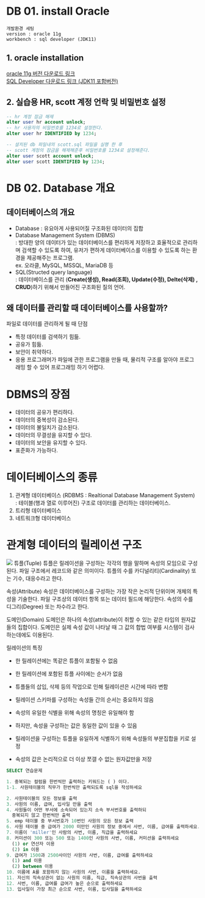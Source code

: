 # DB 01. install Oracle

```
개발환경 세팅
version : oracle 11g
workbench : sql developer (JDK11)
```

## 1. oracle installation
<a href="https://www.oracle.com/database/technologies/xe-prior-release-downloads.html"> oracle 11g 버전 다운로드 링크</a><br>
<a href="https://download.oracle.com/otn/java/sqldeveloper/sqldeveloper-23.1.1.345.2114-x64.zip"> SQL Developer 다운로드 링크 (JDK11 포함버전) </a>


## 2. 실습용 HR, scott 계정 언락 및 비밀번호 설정
```SQL
-- hr 계정 잠금 해제
alter user hr account unlock;
-- hr 사용자의 비밀번호를 1234로 설정한다.
alter user hr IDENTIFIED by 1234;

-- 설치된 db 파일내의 scott.sql 파일을 실행 한 후
-- scott 계정의 잠금을 해제해준후 비밀번호를 1234로 설정해준다.
alter user scott account unlock;
alter user scott IDENTIFIED by 1234;
```

# DB 02. Database 개요
## 데이터베이스의 개요
- Database : 유요아게 사용되어질 구조화된 데이터의 집합
- Database Management System (DBMS) <br>
: 방대한 양의 데이터가 있는 데이터베이스를 편리하게 저장하고 효율적으로 관리하며 검색할 수 있도록 하여, 유저가 편하게 데이터베이스를 이용할 수 있도록 하는 환경을 제공해주는 프로그램.<br>
ex. 오라클, MySQL, MSSQL, MariaDB 등
- SQL(Structed query language)<br>
: 데이터베이스를 관리 (<strong>Create(생성), Read(조회), Update(수정), Delte(삭제) , CRUD</strong>)하기 위해서 만들어진 구조화된 질의 언어.

## 왜 데이터를 관리할 때 데이터베이스를 사용할까?
파일로 데이터를 관리하게 될 때 단점
- 특정 데이터를 검색하기 힘듦.
- 공유가 힘듦.
- 보안이 취약하다.
- 응용 프로그래머가 파일에 관한 프로그램을 만들 때, 물리적 구조를 알아야 프로그래밍 할 수 있어 프로그래밍 하기 어렵다.

# DBMS의 장점
- 데이터의 공유가 편리하다.
- 데이터의 중복성이 감소된다.
- 데이터의 불일치가 감소된다.
- 데이터의 무결성을 유지할 수 있다.
- 데이터의 보안을 유지할 수 있다.
- 표준화가 가능하다.

# 데이터베이스의 종류
1. 관계형 데이터베이스 (RDBMS : Realtional Database Management System) <br>
: 테이블(행과 열로 이루어진) 구조로 데이터를 관리하는 데이터베이스.
2. 트리형 데이터베이스
3. 네트워크형 데이터베이스

# 관계형 데이터의 릴레이션 구조
<img src="https://img1.daumcdn.net/thumb/R1280x0/?scode=mtistory2&fname=https%3A%2F%2Fblog.kakaocdn.net%2Fdn%2F9PZHv%2Fbtq2lAE2xpY%2FHfgOTfyyYlhGDH0bLt4IIk%2Fimg.png">
튜플(Tuple)
튜플은 릴레이션을 구성하는 각각의 행을 말하며 속성의 모임으로 구성된다. 파일 구조에서 레코드와 같은 의미이다. 튜플의 수를 카디널리티(Cardinality) 또는 기수, 대응수라고 한다.

 

 

속성(Attribute)
속성은 데이터베이스를 구성하는 가장 작은 논리적 단위이며 개체의 특성을 기술한다. 파일 구조상의 데이터 항목 또는 데이터 필드에 해당한다. 속성의 수를 디그리(Degree) 또는 차수라고 한다.

 

 

도메인(Domain)
도메인은 하나의 속성(attribute)이 취할 수 있는 같은 타입의 원자값들의 집합이다. 도메인은 실제 속성 값이 나타날 때 그 값의 합법 여부를 시스템이 검사하는데에도 이용된다.

 

 

릴레이션의 특징
 - 한 릴레이션에는 똑같은 튜플이 포함될 수 없음

 - 한 릴레이션에 포함된 튜플 사이에는 순서가 없음

 - 튜플들의 삽입, 삭제 등의 작업으로 인해 릴레이션은 시간에 따라 변함

 - 릴레이션 스키마를 구성하는 속성들 간의 순서는 중요하지 않음

 - 속성의 유일한 식별을 위해 속성의 명칭은 유일해야 함

 - 하지만, 속성을 구성하는 값은 동일한 값이 있을 수 있음

 - 릴레이션을 구성하는 튜플을 유일하게 식별하기 위해 속성들의 부분집합을 키로 설정

 - 속성의 값은 논리적으로 더 이상 쪼갤 수 없는 원자값만을 저장

 
 ```SQL
SELECT 연습문제

1. 중복되는 컬럼을 한번씩만 출력하는 키워드는 ( ) 이다.
1-1. 사원테이블의 직무가 한번씩만 출력되도록 sql을 작성하세요

2. 사원테이블의 모든 정보를 출력
3. 사원의 이름, 급여, 입사일 만을 출력
4. 사원들이 어떤 부서에 소속되어 있는지 소속 부서번호를 출력하되
   중복되지 않고 한번씩만 출력
5. emp 테이블 중 부서번호가 10번인 사원의 모든 정보 출력
6. 사원 테이블 중 급여가 2000 미만인 사원의 정보 중에서 사번, 이름, 급여를 출력하세요.
7. 이름이 'miller'인 사람의 사번, 이름, 직급을 출력하세요
8. 커미션이 300 또는 500 또는 1400인 사원의 사번, 이름, 커미션을 출력하세요
   (1) or 연산자 이용
   (2) in 이용
9. 급여가 1500과 2500사이인 사원의 사번, 이름, 급여를 출력하세요
   (1) and 이용
   (2) between 이용
10. 이름에 A를 포함하지 않는 사원의 사번, 이름을 출력하세요.
11. 자신의 직속상관이 없는 사원의 이름, 직급, 직속상관의 사번을 출력
12. 사번, 이름, 급여를 급여가 높은 순으로 출력하세요
13. 입사일이 가장 최근 순으로 사번, 이름, 입사일을 출력하세요
 ```